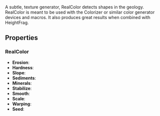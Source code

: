 A subtle, texture generator, RealColor detects shapes in the geology. RealColor is meant to be used with the Colorizer or similar color generator devices and macros. It also produces great results when combined with HeightFrag.

## Properties

### RealColor 

- **Erosion**: 
- **Hardness**: 
- **Slope**: 
- **Sediments**: 
- **Minerals**: 
- **Stabilize**: 
- **Smooth**: 
- **Scale**: 
- **Warping**: 
- **Seed**: 




